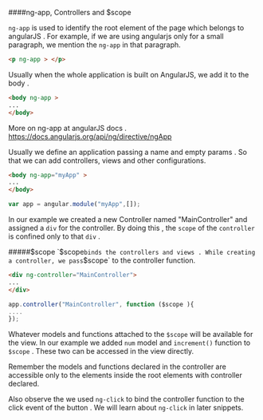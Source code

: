 ####ng-app, Controllers and $scope

`ng-app` is used to identify the root element of the page which belongs to angularJS . For example, if we are using angularjs only for a small paragraph, we mention the `ng-app` in that paragraph. 

```html
<p ng-app > </p>
```

Usually when the whole application is built on AngularJS, we add it to the body . 
```html
<body ng-app >
...
</body>
```

More on ng-app at angularJS docs . https://docs.angularjs.org/api/ng/directive/ngApp 

Usually we define an application passing a name and empty params . So that we can add controllers, views and other configurations. 
```html
<body ng-app="myApp" >
...
</body>
```

```javascript
var app = angular.module("myApp",[]);
```

In our example we created a new Controller named "MainController" and assigned a `div` for the controller. 
By doing this , the `scope` of the `controller` is confined only to that `div` .

#####$scope
`$scope` binds the controllers and views . While creating a controller, we pass `$scope` to the controller function.
```html
<div ng-controller="MainController">
...
</div>
```
```javascript
app.controller("MainController", function ($scope ){
....
});
```
Whatever models and functions attached to the `$scope` will be available for the view. 
In our example we added `num` model and `increment()` function to `$scope` . These two can be accessed in the view directly. 

Remember the models and functions declared in the controller are accessible only to the elements inside the root elements with controller declared.

Also observe the we used `ng-click` to bind the controller function to the click event of the button . We will learn about `ng-click` in later snippets. 

